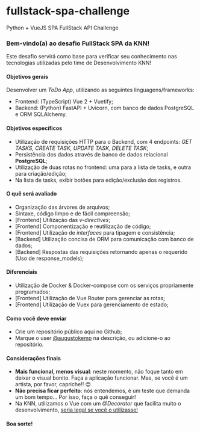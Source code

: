 # fullstack-spa-challenge
Python + VueJS SPA FullStack API Challenge

### Bem-vindo(a) ao desafio FullStack SPA da KNN!
Este desafio servirá como base para verificar seu conhecimento nas tecnologias utilizadas pelo time de Desenvolvimento KNN!

#### Objetivos gerais
Desenvolver um *ToDo App*, utilizando as seguintes linguagens/frameworks:
- Frontend: (TypeScript) Vue 2 + Vuetify;
- Backend: (Python) FastAPI + Uvicorn, com banco de dados PostgreSQL e ORM SQLAlchemy.

#### Objetivos específicos
- Utilização de requisições HTTP para o Backend, com 4 endpoints: *GET TASKS, CREATE TASK, UPDATE TASK, DELETE TASK*;
- Persistência dos dados através de banco de dados relacional **PostgreSQL**;
- Utilização de duas rotas no frontend: uma para a lista de tasks, e outra para criação/edição;
- Na lista de tasks, exibir botões para edição/exclusão dos registros.

#### O quê será avaliado
- Organização das árvores de arquivos;
- Sintaxe, código limpo e de fácil compreensão;
- [Frontend] Utilização das *v-directives*;
- [Frontend] Componentização e reutilização de código;
- [Frontend] Utilização de *interfaces* para tipagem e consistência;
- [Backend] Utilização concisa de ORM para comunicação com banco de dados;
- [Backend] Respostas das requisições retornando apenas o requerido (Uso de response_models);

#### Diferenciais
- Utilização de Docker & Docker-compose com os serviços propriamente programados;
- [Frontend] Utilização de Vue Router para gerenciar as rotas;
- [Frontend] Utilização de Vuex para gerenciamento de estado;

#### Como você deve enviar
- Crie um repositório público aqui no Github;
- Marque o user <a href="https://github.com/augustokemp">@augustokemp</a> na descrição, ou adicione-o ao repositório.

#### Considerações finais
- **Mais funcional, menos visual**: neste momento, não foque tanto em deixar o visual bonito. Faça a aplicação funcionar. Mas, se você é um artista, por favor, capriche!! :blush:
- **Não precisa ficar perfeito**: nós entendemos, é um teste que demanda um bom tempo... Por isso, faça o quê conseguir!
- Na KNN, utilizamos o Vue com um *@Decorator* que facilita muito o desenvolvimento, <a href="https://class-component.vuejs.org/">seria legal se você o utilizasse!</a>

#### Boa sorte!
